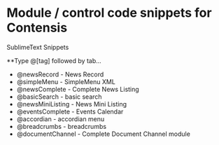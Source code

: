 <h1>Module / control code snippets for Contensis</h1>

SublimeText Snippets

**Type @[tag] followed by tab...

<ul>
<li>@newsRecord - News Record</li>
<li>@simpleMenu - SimpleMenu XML</li>
<li>@newsComplete - Complete News Listing</li>
<li>@basicSearch - basic search</li>
<li>@newsMiniListing - News Mini Listing</li>
<li>@eventsComplete - Events Calendar</li>
<li>@accordian - accordian menu</li>
<li>@breadcrumbs - breadcrumbs</li>
<li>@documentChannel - Complete Document Channel module</li>
</ul>
